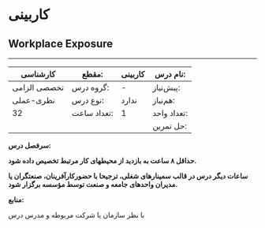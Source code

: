 # کاربینی
## Workplace Exposure
_______________________________________________________________________________
| کارشناسی     | مقطع:       | کاربینی | نام درس:    |
| ------------ | ----------- | ------- | ----------- |
| تخصصی الزامی | گروه درس:   | -       | پیش‌نیاز:   |
| نظری-عملی    | نوع درس:    | ندارد   | هم‌نیاز:    |
| 32           | تعداد ساعت: | 1       | تعداد واحد: |
|              |             |         | حل تمرین:   |

**سرفصل درس:**

**حداقل ۸ ساعت به بازدید از محیطهای کار مرتبط تخصیص داده شود.** 

**ساعات دیگر درس در قالب سمینارهای شغلی، ترجیحا با حضورکارآفرینان، صنعتگران یا مدیران واحدهای جامعه و صنعت توسط مؤسسه برگزار شود.**

**منابع:**

با نظر سازمان یا شرکت مربوطه و مدرس درس 
